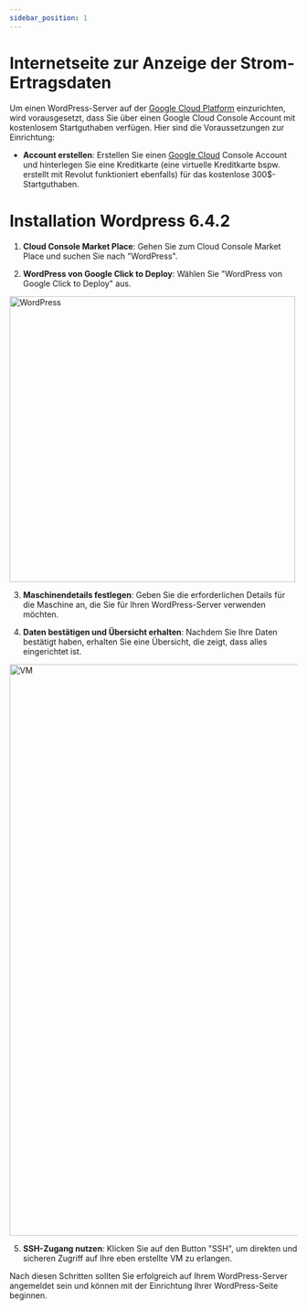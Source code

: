```yaml
---
sidebar_position: 1
---
```


# Internetseite zur Anzeige der Strom-Ertragsdaten

Um einen WordPress-Server auf der [Google Cloud Platform](https://console.cloud.google.com) einzurichten, wird vorausgesetzt, dass Sie über einen Google Cloud Console Account mit kostenlosem Startguthaben verfügen. Hier sind die Voraussetzungen zur Einrichtung:

- **Account erstellen**: Erstellen Sie einen [Google Cloud](https://support.google.com/accounts/answer/27441?hl=en/) Console Account und hinterlegen Sie eine Kreditkarte (eine virtuelle Kreditkarte bspw. erstellt mit Revolut funktioniert ebenfalls) für das kostenlose 300$-Startguthaben.

# Installation Wordpress 6.4.2

1. **Cloud Console Market Place**: Gehen Sie zum Cloud Console Market Place und suchen Sie nach "WordPress".


2. **WordPress von Google Click to Deploy**: Wählen Sie "WordPress von Google Click to Deploy" aus.

<img src="/img/wp.png" alt="WordPress" width="500"/>

3. **Maschinendetails festlegen**: Geben Sie die erforderlichen Details für die Maschine an, die Sie für Ihren WordPress-Server verwenden möchten.

4. **Daten bestätigen und Übersicht erhalten**: Nachdem Sie Ihre Daten bestätigt haben, erhalten Sie eine Übersicht, die zeigt, dass alles eingerichtet ist.
<img src="/img/vm.png" alt="VM" width="1000"/>

5. **SSH-Zugang nutzen**: Klicken Sie auf den Button "SSH", um direkten und sicheren Zugriff auf Ihre eben erstellte VM zu erlangen.

Nach diesen Schritten sollten Sie erfolgreich auf Ihrem WordPress-Server angemeldet sein und können mit der Einrichtung Ihrer WordPress-Seite beginnen.
